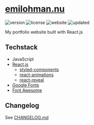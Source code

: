 # [emilohman.nu](http://emilohman.nu)
![version](https://img.shields.io/github/package-json/v/emil0hman/emilohman.nu)
![license](https://img.shields.io/github/license/emil0hman/emilohman.nu)
![website](https://img.shields.io/website/http/emilohman.nu?up_message=online)
![updated](https://img.shields.io/github/last-commit/emil0hman/emilohman.nu/master)

My portfolio website built with React.js

## Techstack
- JavaScript
- [React.js](https://reactjs.org)
  - [styled-components](https://www.npmjs.com/package/styled-components)
  - [react-animations](https://www.npmjs.com/package/react-animations)
  - [react-reveal](https://www.react-reveal.com)
- [Google Fonts](https://fonts.google.com)
- [Font Awesome](https://fontawesome.com)

## Changelog
See [CHANGELOG.md](CHANGELOG.md)
